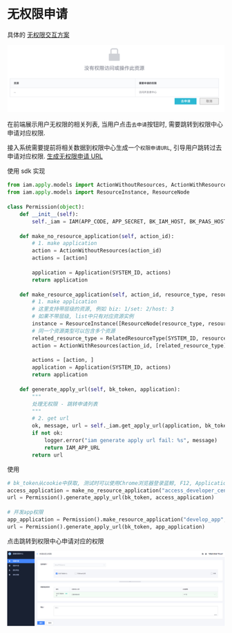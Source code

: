 # 无权限申请


具体的 [无权限交互方案](../HowTo/NoPermissionApply.md)

![enter image description here](../assets/QuickStart/image_5.png)

在前端展示用户无权限的相关列表, 当用户点击`去申请`按钮时, 需要跳转到权限中心申请对应权限.

接入系统需要提前将相关数据到权限中心生成一个`权限申请URL`, 引导用户跳转过去申请对应权限. [生成无权限申请 URL](../Reference/API/05-Application/01-GenerateURL.md)


使用 sdk 实现

```python
from iam.apply.models import ActionWithoutResources, ActionWithResources, Application, RelatedResourceType
from iam.apply.models import ResourceInstance, ResourceNode

class Permission(object):
    def __init__(self):
        self._iam = IAM(APP_CODE, APP_SECRET, BK_IAM_HOST, BK_PAAS_HOST)

    def make_no_resource_application(self, action_id):
        # 1. make application
        action = ActionWithoutResources(action_id)
        actions = [action]

        application = Application(SYSTEM_ID, actions)
        return application

    def make_resource_application(self, action_id, resource_type, resource_id, resource_name):
        # 1. make application
        # 这里支持带层级的资源, 例如 biz: 1/set: 2/host: 3
        # 如果不带层级, list中只有对应资源实例
        instance = ResourceInstance([ResourceNode(resource_type, resource_id, resource_name)])
        # 同一个资源类型可以包含多个资源
        related_resource_type = RelatedResourceType(SYSTEM_ID, resource_type, [instance])
        action = ActionWithResources(action_id, [related_resource_type])

        actions = [action, ]
        application = Application(SYSTEM_ID, actions)
        return application

    def generate_apply_url(self, bk_token, application):
        """
        处理无权限 - 跳转申请列表
        """
        # 2. get url
        ok, message, url = self._iam.get_apply_url(application, bk_token)
        if not ok:
            logger.error("iam generate apply url fail: %s", message)
            return IAM_APP_URL
        return url
```

使用

```python
# bk_token从cookie中获取, 测试时可以使用Chrome浏览器登录蓝鲸, F12, Application-Storage-Coolies复制bk_token
access_application = make_no_resource_application("access_developer_center")
url = Permission().generate_apply_url(bk_token, access_application)

# 开发app权限
app_application = Permission().make_resource_application("develop_app", "app", "saas_test", "saas_test")
url = Permission().generate_apply_url(bk_token, app_application)
```

点击跳转到权限中心申请对应的权限

![enter image description here](../assets/QuickStart/image_6.png)
